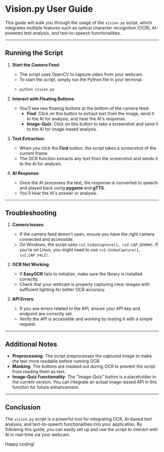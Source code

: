 # Vision.py User Guide

This guide will walk you through the usage of the `vision.py` script, which integrates multiple features such as optical character recognition (OCR), AI-powered text analysis, and text-to-speech functionalities.

---

## Running the Script

1. **Start the Camera Feed**:
   - The script uses OpenCV to capture video from your webcam.
   - To start the script, simply run the Python file in your terminal:
   - 
     ```bash
     python vision.py
     ```

2. **Interact with Floating Buttons**:
   - You'll see two floating buttons at the bottom of the camera feed:
     - **Find**: Click on this button to extract text from the image, send it to the AI for analysis, and hear the AI's response.
     - **Image-Quiz**: Click on this button to take a screenshot and send it to the AI for image-based analysis.
   
3. **Text Extraction**:
   - When you click the **Find** button, the script takes a screenshot of the current frame.
   - The OCR function extracts any text from the screenshot and sends it to the AI for analysis.

4. **AI Response**:
   - Once the AI processes the text, the response is converted to speech and played back using **pygame** and **gTTS**.
   - You'll hear the AI's answer or analysis.

---

## Troubleshooting

1. **Camera Issues**:
   - If the camera feed doesn't open, ensure you have the right camera connected and accessible.
   - On Windows, the script uses `cv2.VideoCapture(1, cv2.CAP_DSHOW)`. If you're on Linux, you might need to use `cv2.VideoCapture(1, cv2.CAP_V4L2)`.

2. **OCR Not Working**:
   - If **EasyOCR** fails to initialize, make sure the library is installed correctly.
   - Check that your webcam is properly capturing clear images with sufficient lighting for better OCR accuracy.

3. **API Errors**:
   - If you see errors related to the API, ensure your API key and endpoint are correctly set.
   - Verify the API is accessible and working by testing it with a simple request.

---

## Additional Notes

- **Preprocessing**: The script preprocesses the captured image to make the text more readable before running OCR.
- **Masking**: The buttons are masked out during OCR to prevent the script from reading them as text.
- **Image-Quiz Functionality**: The "Image-Quiz" button is a placeholder in the current version. You can integrate an actual image-based API in this function for future enhancement.

---

## Conclusion

The `vision.py` script is a powerful tool for integrating OCR, AI-based text analysis, and text-to-speech functionalities into your application. By following this guide, you can easily set up and use the script to interact with AI in real-time via your webcam.

Happy coding!

